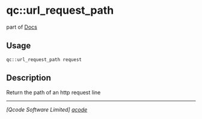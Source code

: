 qc::url_request_path
====================

part of [Docs](.)

Usage
-----
`qc::url_request_path request`

Description
-----------
Return the path of an http request line

----------------------------------
*[Qcode Software Limited] [qcode]*

[qcode]: www.qcode.co.uk "Qcode Software"